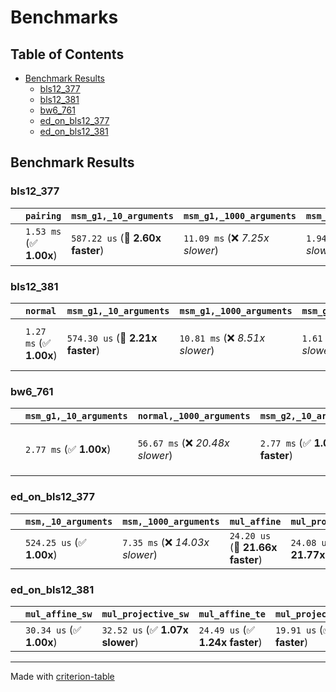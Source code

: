 # Benchmarks

## Table of Contents

- [Benchmark Results](#benchmark-results)
    - [bls12_377](#bls12_377)
    - [bls12_381](#bls12_381)
    - [bw6_761](#bw6_761)
    - [ed_on_bls12_377](#ed_on_bls12_377)
    - [ed_on_bls12_381](#ed_on_bls12_381)

## Benchmark Results

### bls12_377

|        | `pairing`               | `msm_g1,_10_arguments`           | `msm_g1,_1000_arguments`          | `msm_g2,_10_arguments`          | `msm_g2,_1000_arguments`          | `mul_projective_g1`              | `mul_affine_g1`                  | `mul_projective_g2`              | `mul_affine_g2`                    |
|:-------|:------------------------|:---------------------------------|:----------------------------------|:--------------------------------|:----------------------------------|:---------------------------------|:---------------------------------|:---------------------------------|:---------------------------------- |
|        | `1.53 ms` (✅ **1.00x**) | `587.22 us` (🚀 **2.60x faster**) | `11.09 ms` (❌ *7.25x slower*)     | `1.94 ms` (❌ *1.27x slower*)    | `38.09 ms` (❌ *24.90x slower*)    | `47.68 us` (🚀 **32.08x faster**) | `39.83 us` (🚀 **38.40x faster**) | `180.16 us` (🚀 **8.49x faster**) | `152.07 us` (🚀 **10.06x faster**)  |

### bls12_381

|        | `normal`                | `msm_g1,_10_arguments`           | `msm_g1,_1000_arguments`          | `msm_g2,_10_arguments`          | `msm_g2,_1000_arguments`          | `mul_affine_g1`                  | `mul_projective_g1`              | `mul_affine_g2`                   | `mul_projective_g2`              | `groth16`                       |
|:-------|:------------------------|:---------------------------------|:----------------------------------|:--------------------------------|:----------------------------------|:---------------------------------|:---------------------------------|:----------------------------------|:---------------------------------|:------------------------------- |
|        | `1.27 ms` (✅ **1.00x**) | `574.30 us` (🚀 **2.21x faster**) | `10.81 ms` (❌ *8.51x slower*)     | `1.61 ms` (❌ *1.27x slower*)    | `32.00 ms` (❌ *25.20x slower*)    | `38.98 us` (🚀 **32.57x faster**) | `45.89 us` (🚀 **27.67x faster**) | `124.19 us` (🚀 **10.22x faster**) | `147.34 us` (🚀 **8.62x faster**) | `3.94 ms` (❌ *3.10x slower*)    |

### bw6_761

|        | `msm_g1,_10_arguments`          | `normal,_1000_arguments`          | `msm_g2,_10_arguments`          | `msm_g2,_1000_arguments`          | `mul_affine_g1`                   | `mul_projective_g1`               | `mul_affine_g2`                   | `mul_projective_g2`               | `pairing`                       |
|:-------|:--------------------------------|:----------------------------------|:--------------------------------|:----------------------------------|:----------------------------------|:----------------------------------|:----------------------------------|:----------------------------------|:------------------------------- |
|        | `2.77 ms` (✅ **1.00x**)         | `56.67 ms` (❌ *20.48x slower*)    | `2.77 ms` (✅ **1.00x faster**)  | `56.74 ms` (❌ *20.50x slower*)    | `152.58 us` (🚀 **18.14x faster**) | `184.44 us` (🚀 **15.01x faster**) | `152.78 us` (🚀 **18.12x faster**) | `195.98 us` (🚀 **14.12x faster**) | `6.95 ms` (❌ *2.51x slower*)    |

### ed_on_bls12_377

|        | `msm,_10_arguments`          | `msm,_1000_arguments`           | `mul_affine`                     | `mul_projective`                  |
|:-------|:-----------------------------|:--------------------------------|:---------------------------------|:--------------------------------- |
|        | `524.25 us` (✅ **1.00x**)    | `7.35 ms` (❌ *14.03x slower*)   | `24.20 us` (🚀 **21.66x faster**) | `24.08 us` (🚀 **21.77x faster**)  |

### ed_on_bls12_381

|        | `mul_affine_sw`          | `mul_projective_sw`             | `mul_affine_te`                 | `mul_projective_te`             | `msm_sw,_10_arguments`            | `msm_sw,_1000_arguments`          | `mwm_te,_10_arguments`            | `mwm_te,_1000_arguments`           |
|:-------|:-------------------------|:--------------------------------|:--------------------------------|:--------------------------------|:----------------------------------|:----------------------------------|:----------------------------------|:---------------------------------- |
|        | `30.34 us` (✅ **1.00x**) | `32.52 us` (✅ **1.07x slower**) | `24.49 us` (✅ **1.24x faster**) | `19.91 us` (✅ **1.52x faster**) | `357.75 us` (❌ *11.79x slower*)   | `6.42 ms` (❌ *211.67x slower*)    | `537.13 us` (❌ *17.70x slower*)   | `7.58 ms` (❌ *249.88x slower*)     |

---
Made with [criterion-table](https://github.com/nu11ptr/criterion-table)

